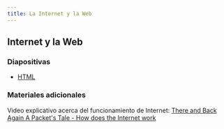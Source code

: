 ```yaml
---
title: La Internet y la Web
---
```


## Internet y la Web

### Diapositivas

- [HTML](https://mfvargas.github.io/pres-internet-web/)

### Materiales adicionales

Video explicativo acerca del funcionamiento de Internet: [There and Back Again A Packet's Tale - How does the Internet work](https://www.youtube.com/watch?v=qEdv_pem-JM)
